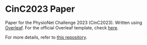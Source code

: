 # CinC2023 Paper

Paper for the PhysioNet Challenge 2023 (CinC2023). Written using [Overleaf](https://www.overleaf.com/).
For the official Overleaf template, check [here](https://www.overleaf.com/project/649c483b0466ee4cd87f821d).

For more details, refer to [this repository](https://github.com/DeepPSP/cinc2023).
